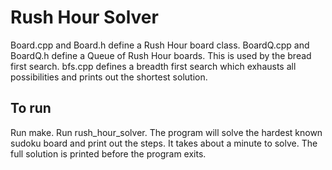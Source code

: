 # Rush Hour Solver

Board.cpp and Board.h define a Rush Hour board class.
BoardQ.cpp and BoardQ.h define a Queue of Rush Hour boards. This is used by the bread first search.
bfs.cpp defines a breadth first search which exhausts all possibilities and prints out the shortest solution.

## To run
Run make. Run rush_hour_solver.
The program will solve the hardest known sudoku board and print out the steps. It takes about a minute to solve. The full solution is printed before the program exits.

